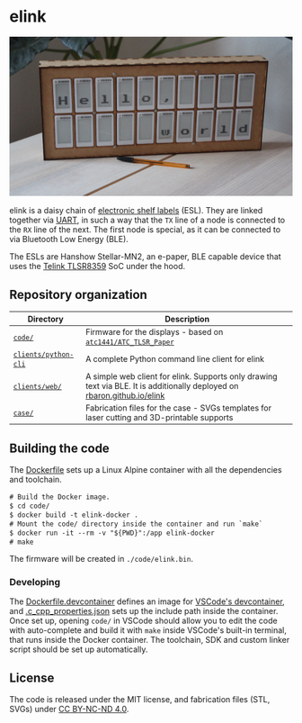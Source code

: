 # elink

![elink](media/elink.jpeg)

elink is a daisy chain of [electronic shelf labels](https://en.wikipedia.org/wiki/Electronic_shelf_label) (ESL). They are linked together via [UART](https://en.wikipedia.org/wiki/Universal_asynchronous_receiver-transmitter), in such a way that the `TX` line of a node is connected to the `RX` line of the next. The first node is special, as it can be connected to via Bluetooth Low Energy (BLE).

The ESLs are Hanshow Stellar-MN2, an e-paper, BLE capable device that uses the [Telink TLSR8359](http://wiki.telink-semi.cn/wiki/chip-series/TLSR835x-Series/) SoC under the hood.

## Repository organization

| Directory                                    | Description                                                                                                                                                |
| -------------------------------------------- | ---------------------------------------------------------------------------------------------------------------------------------------------------------- |
| [`code/`](./code)                            | Firmware for the displays - based on [`atc1441/ATC_TLSR_Paper`](https://github.com/atc1441/ATC_TLSR_Paper)                                                 |
| [`clients/python-cli`](./clients/python-cli) | A complete Python command line client for elink                                                                                                            |
| [`clients/web/`](./clients/web)              | A simple web client for elink. Supports only drawing text via BLE. It is additionally deployed on [rbaron.github.io/elink](https://rbaron.github.io/elink) |
| [`case/`](./case)                            | Fabrication files for the case - SVGs templates for laser cutting and 3D-printable supports                                                                |

## Building the code

The [Dockerfile](./code/Dockerfile) sets up a Linux Alpine container with all the dependencies and toolchain.

```
# Build the Docker image.
$ cd code/
$ docker build -t elink-docker .
# Mount the code/ directory inside the container and run `make`
$ docker run -it --rm -v "${PWD}":/app elink-docker
# make
```

The firmware will be created in `./code/elink.bin`.

### Developing

The [Dockerfile.devcontainer](code/.devcontainer/Dockerfile.devcontainer) defines an image for [VSCode's devcontainer](https://code.visualstudio.com/docs/remote/containers), and [.c_cpp_properties.json](code/.vscode/c_cpp_properties.json) sets up the include path inside the container. Once set up, opening `code/` in VSCode should allow you to edit the code with auto-complete and build it with `make` inside VSCode's built-in terminal, that runs inside the Docker container. The toolchain, SDK and custom linker script should be set up automatically.

## License

The code is released under the MIT license, and fabrication files (STL, SVGs) under [CC BY-NC-ND 4.0](https://creativecommons.org/licenses/by-nc-nd/4.0/).
